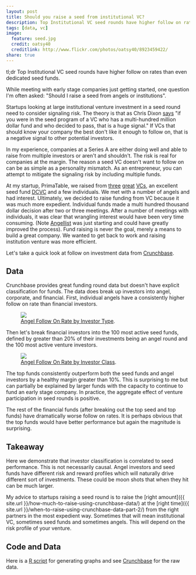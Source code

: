 ```yaml
---
layout: post
title: Should you raise a seed from institutional VC?
description: Top Institutional VC seed rounds have higher follow on rates than even dedicated seed funds.
tags: [data, vc]
image:
  feature: seed.jpg
  credit: oatsy40
  creditlink: http://www.flickr.com/photos/oatsy40/8923459422/
share: true
---
```


tl;dr Top Institutional VC seed rounds have higher follow on rates than even dedicated seed funds.

While meeting with early stage companies just getting started, one question I'm often asked: "Should I raise a seed from angels or institutions".

Startups looking at large institutional venture investment in a seed round need to consider signaling risk.  The theory is that as Chris Dixon [says](http://cdixon.org/2009/10/30/the-most-important-question-to-ask-before-taking-seed-money/) "if you were in the seed program of a VC who has a multi-hundred million dollar fund and who decided to pass, that is a huge signal."  If VCs that should know your company the best don't like it enough to follow on, that is a negative signal to other potential investors.

In my experience, companies at a Series A are either doing well and able to raise from multiple investors or aren't and shouldn't.  The risk is real for companies at the margin.  The reason a seed VC doesn't want to follow on can be as simple as a personality mismatch.  As an entrepreneur, you can attempt to mitigate the signaling risk by including multiple funds.

At my startup, PrimaTable, we raised from [three](http://www.gv.com/) [great](http://www.battery.com/) [VCs](http://www.interwest.com/), an excellent seed fund [DCVC](http://dcvc.com/) and a few individuals.  We met with a number of angels and had interest.  Ultimately, we decided to raise funding from VC because it was much more expedient.  Individual funds made a multi hundred thousand dollar decision after two or three meetings.  After a number of meetings with individuals, it was clear that wrangling interest would have been very time consuming.  (Note [Angellist](https://angel.co/) was just starting and could have greatly improved the process).  Fund raising is never the goal, merely a means to build a great company.  We wanted to get back to work and raising institution venture was more efficient.

Let's take a quick look at follow on investment data from [Crunchbase](http://info.crunchbase.com/about/crunchbase-data-exports/).

## Data

Crunchbase provides great funding round data but doesn't have explicit classification for funds.  The data does break up investors into angel, corporate, and financial.  First, individual angels have a consistently higher follow on rate than financial investors.

<figure>
  <a href="{{ site.url }}/images/crunchbase/angel-follow-on-type.png"><img src="{{ site.url }}/images/crunchbase/angel-follow-on-type.png" /></a>
  <figcaption><a href="{{ site.url }}/images/crunchbase/angel-follow-on-type.png" title="Angel Follow On Rate by Investor Type">Angel Follow On Rate by Investor Type</a>.</figcaption>
</figure>

Then let's break financial investors into the 100 most active seed funds, defined by greater than 20% of their investments being an angel round and the 100 most active venture investors.

<figure>
  <a href="{{ site.url }}/images/crunchbase/angel-follow-on.png"><img src="{{ site.url }}/images/crunchbase/angel-follow-on.png" /></a>
  <figcaption><a href="{{ site.url }}/images/crunchbase/angel-follow-on.png" title="Angel Follow On Rate by Investor Class">Angel Follow On Rate by Investor Class</a>.</figcaption>
</figure>

The top funds consistently outperform both the seed funds and angel investors by a healthy margin greater than 10%.  This is surprising to me but can partially be explained by larger funds with the capacity to continue to fund an early stage company.  In practice, the aggregate effect of venture participation in seed rounds is positive.

The rest of the financial funds (after breaking out the top seed and top funds) have dramatically worse follow on rates.  It is perhaps obvious that the top funds would have better performance but again the magnitude is surprising.

## Takeaway

Here we demonstrate that investor classification is correlated to seed performance.  This is not necessarily causal.  Angel investors and seed funds have different risk and reward profiles which will naturally drive different sort of investments.  These could be moon shots that when they hit can be much larger.

My advice to startups raising a seed round is to raise the [right amount]({{ site.url }}/how-much-to-raise-using-crunchbase-data/) at the [right time]({{ site.url }}/when-to-raise-using-crunchbase-data-part-2/) from the right partners in the most expedient way.  Sometimes that will mean institutional VC, sometimes seed funds and sometimes angels.  This will depend on the risk profile of your venture.

## Code and Data

Here is a [R script](https://gist.github.com/jdavidson/9191278) for generating graphs and see [Crunchbase](http://info.crunchbase.com/about/crunchbase-data-exports/) for the raw data.
